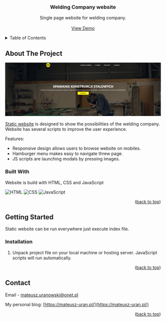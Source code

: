 <a name="readme-top"></a>
<!-- PROJECT LOGO -->
<br />
<div align="center">

  <h3 align="center">Welding Company website</h3>

  <p align="center">
    Single page website for welding company.
    <br />
    <br />
    <a href="https://master.drtb1rr7m4q4k.amplifyapp.com/">View Demo</a>
  </p>
</div>

<!-- TABLE OF CONTENTS -->
<details>
  <summary>Table of Contents</summary>
  <ol>
    <li>
      <a href="#about-the-project">About The Project</a>
      <ul>
        <li><a href="#built-with">Built With</a></li>
      </ul>
    </li>
    <li>
      <a href="#getting-started">Getting Started</a>
      <ul>
        <li><a href="#installation">Installation</a></li>
      </ul>
    </li>
    <li><a href="#contact">Contact</a></li>
  </ol>
</details>

<!-- ABOUT THE PROJECT -->
## About The Project

[![Main page Screen Shot][main-page]]([https://example.com](https://master.drtb1rr7m4q4k.amplifyapp.com/))

[Static website](https://master.drtb1rr7m4q4k.amplifyapp.com/) is designed to show the possibilities of the welding company. Website has several scripts to improve the user experience.

Features:
* Responsive design allows users to browse website on mobiles.
* Hamburger menu makes easy to navigate threw page.
* JS scripts are launching modals by pressing images.

### Built With

Website is build with HTML, CSS and JavaScript

![HTML][HTML]
![CSS][CSS]
![JavaScript][JavaScript]

<p align="right">(<a href="#readme-top">back to top</a>)</p>

<!-- GETTING STARTED -->
## Getting Started

Static website can be run everywhere just execute index file.

### Installation


1. Unpack project file on your local machine or hosting server. JavaScript scripts will run automatically.

<p align="right">(<a href="#readme-top">back to top</a>)</p>

<!-- CONTACT -->
## Contact

Email - mateusz.uranowski@onet.pl

My personal blog: [https://mateusz-uran.pl/](https://mateusz-uran.pl/)

<p align="right">(<a href="#readme-top">back to top</a>)</p>


[main-page]: readme-img/weld_main.png
[HTML]: https://img.shields.io/badge/HTML-white?logo=html5
[CSS]: https://img.shields.io/badge/CSS-264ee4?logo=css3
[JavaScript]: https://img.shields.io/badge/JavaScript-black?logo=javascript
